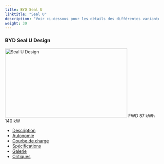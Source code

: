 ```yaml
---
title: BYD Seal U
linktitle: "Seal U"
description: "Voir ci-dessous pour les détails des différentes variantes de BYD Seal U"
weight: 30
---
```

<!-- markdownlint-disable MD033 -->
<!-- markdownlint-disable MD010 -->
<div class="container p-3 mb-4 bg-body-tertiary rounded border">
<h3>BYD Seal U Design</h3>
	<div class="row">
		<div class="col col-12 col-md-6">
			<a href="seal_u_design/"><img src="https://media.evkx.net/multimedia/models/byd/seal_u/seal_u_design/main_1_xst.jpg" class="img-fluid" width="400px" height="225px" alt="Seal U Design" ></a>
<i class="bi bi-record2-fill"></i> FWD <i class="bi bi-battery-full"></i> 87 kWh <i class="bi bi-ev-station"></i> 140 kW 
		</div>
		<div class="col col-12 col-md-6">
			<ul class="list-group list-group-flush">
				<li class="list-group-item list-group-item-action"><a href="seal_u_design/" class="text-decoration-none text-black"><i class="bi-car-front"></i> Description</a></li>
				<li class="list-group-item list-group-item-action"><a href="seal_u_design/rangeandconsumption/" class="text-decoration-none text-black" ><i class="bi-file-earmark-bar-graph"></i> Autonomie</a></li>
				<li class="list-group-item list-group-item-action"><a href="seal_u_design/chargingcurve/" class="text-decoration-none text-black" ><i class="bi-battery-charging"></i> Courbe de charge</a></li>
				<li class="list-group-item list-group-item-action"><a href="seal_u_design/specifications/" class="text-decoration-none text-black" ><i class="bi-layout-text-sidebar-reverse"></i> Spécifications</a></li>
				<li class="list-group-item list-group-item-action"><a href="seal_u_design/gallery/" class="text-decoration-none text-black" ><i class="bi-images"></i> Galerie</a></li>
				<li class="list-group-item list-group-item-action"><a href="seal_u_design/reviews/" class="text-decoration-none text-black" ><i class="bi-person-video2"></i> Critiques</a></li>
			</ul>
		</div>
	</div>
</div>
